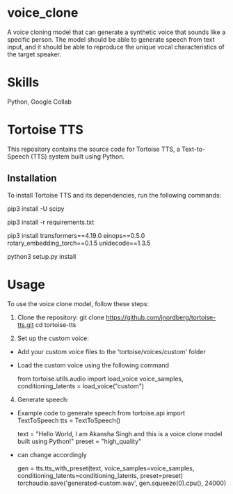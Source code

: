 # voice_clone

A voice cloning model that can generate a synthetic voice that sounds like a specific person. The model
should be able to generate speech from text input, and it should be able to reproduce the unique vocal
characteristics of the target speaker.

# Skills
Python, Google Collab

# Tortoise TTS

This repository contains the source code for Tortoise TTS, a Text-to-Speech (TTS) system built using Python.

## Installation

To install Tortoise TTS and its dependencies, run the following commands:

pip3 install -U scipy

pip3 install -r requirements.txt

pip3 install transformers==4.19.0 einops==0.5.0 rotary_embedding_torch==0.1.5 unidecode==1.3.5

python3 setup.py install



# Usage
To use the voice clone model, follow these steps:

1. Clone the repository:
  git clone https://github.com/jnordberg/tortoise-tts.git
  cd tortoise-tts

2. Set up the custom voice:
  - Add your custom voice files to the 'tortoise/voices/custom' folder
  - Load the custom voice using the following command

    from tortoise.utils.audio import load_voice
    voice_samples, conditioning_latents = load_voice("custom")

4. Generate speech:
  - Example code to generate speech
    from tortoise.api import TextToSpeech
    tts = TextToSpeech()
  
    text = "Hello World, I am Akansha Singh and this is a voice clone model built using Python!"
    preset = "high_quality"
  - can change accordingly
      
    gen = tts.tts_with_preset(text, voice_samples=voice_samples, conditioning_latents=conditioning_latents, preset=preset)
    torchaudio.save('generated-custom.wav', gen.squeeze(0).cpu(), 24000)







